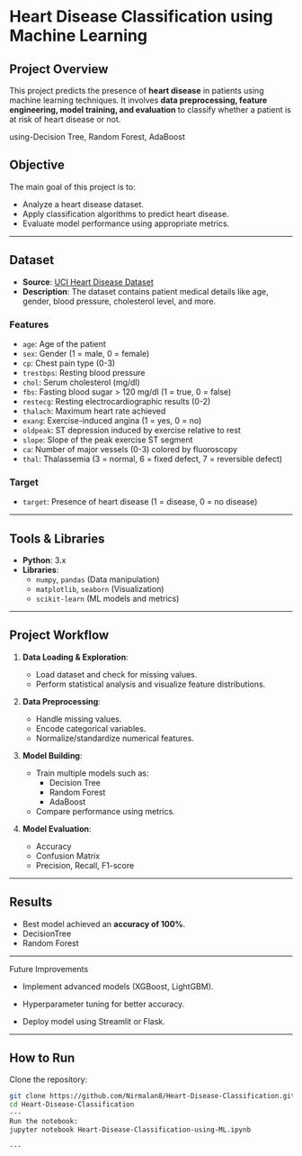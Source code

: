 # Heart Disease Classification using Machine Learning

##  Project Overview
This project predicts the presence of **heart disease** in patients using machine learning techniques. It involves **data preprocessing, feature engineering, model training, and evaluation** to classify whether a patient is at risk of heart disease or not.

 using-Decision Tree,
       Random Forest,
       AdaBoost
       
##  Objective
The main goal of this project is to:
- Analyze a heart disease dataset.
- Apply classification algorithms to predict heart disease.
- Evaluate model performance using appropriate metrics.

---

##  Dataset
- **Source**: [UCI Heart Disease Dataset](https://www.kaggle.com/datasets/johnsmith88/heart-disease-dataset)
- **Description**: The dataset contains patient medical details like age, gender, blood pressure, cholesterol level, and more.

### **Features**
- `age`: Age of the patient
- `sex`: Gender (1 = male, 0 = female)
- `cp`: Chest pain type (0-3)
- `trestbps`: Resting blood pressure
- `chol`: Serum cholesterol (mg/dl)
- `fbs`: Fasting blood sugar > 120 mg/dl (1 = true, 0 = false)
- `restecg`: Resting electrocardiographic results (0-2)
- `thalach`: Maximum heart rate achieved
- `exang`: Exercise-induced angina (1 = yes, 0 = no)
- `oldpeak`: ST depression induced by exercise relative to rest
- `slope`: Slope of the peak exercise ST segment
- `ca`: Number of major vessels (0-3) colored by fluoroscopy
- `thal`: Thalassemia (3 = normal, 6 = fixed defect, 7 = reversible defect)

### **Target**
- `target`: Presence of heart disease (1 = disease, 0 = no disease)

---

##  Tools & Libraries
- **Python**: 3.x
- **Libraries**:
  - `numpy`, `pandas` (Data manipulation)
  - `matplotlib`, `seaborn` (Visualization)
  - `scikit-learn` (ML models and metrics)

---

##  Project Workflow
1. **Data Loading & Exploration**:
   - Load dataset and check for missing values.
   - Perform statistical analysis and visualize feature distributions.
   
2. **Data Preprocessing**:
   - Handle missing values.
   - Encode categorical variables.
   - Normalize/standardize numerical features.

3. **Model Building**:
   - Train multiple models such as:
     - Decision Tree
     - Random Forest
     - AdaBoost
   - Compare performance using metrics.

4. **Model Evaluation**:
   - Accuracy
   - Confusion Matrix
   - Precision, Recall, F1-score

---

##  Results
- Best model achieved an **accuracy of 100%**.
- DecisionTree
- Random Forest

---
Future Improvements

- Implement advanced models (XGBoost, LightGBM).

- Hyperparameter tuning for better accuracy.

- Deploy model using Streamlit or Flask.
---
## How to Run
 Clone the repository:
   ```bash
   git clone https://github.com/Nirmalan8/Heart-Disease-Classification.git
   cd Heart-Disease-Classification
---
Run the notebook:
jupyter notebook Heart-Disease-Classification-using-ML.ipynb

---

